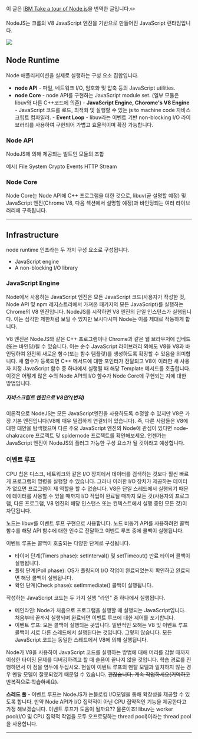 이 글은 [IBM Take a tour of Node.js](https://developer.ibm.com/learningpaths/get-started-nodejs/explore-nodejs-architecture/)을 번역한 글입니다.✏️

NodeJS는 크롬의 V8 JavaScript 엔진을 기반으로 만들어진 JavaScript 런타임입니다.

<img src="../cluster/nodeJS_architecture.png"/>

## Node Runtime

Node 애플리케이션을 실제로 실행하는 구성 요소 집합입니다.

-   **node API** - 파일, 네트워크 I/O, 암호화 및 압축 등의 JavaScript utilities.
-   **node Core** - node API를 구현하는 JavaScript module set.
    (일부 모듈은 libuv와 다른 C++코드에 의존) - **JavaScript Engine, Chorome's V8 Engine** - JavaScript 코드를 로드, 최적화 및 실행할 수 있는 js to machine code 자바스크립트 컴파일러. - **Event Loop** - libuv라는 이벤트 기반 non-blocking I/O 라이브러리를 사용하여 구현되어 가볍고 효율적이며 확장 가능합니다.

### Node API

NodeJS에 의해 제공되는 빌트인 모듈의 조합

예시)
File System
Crypto
Events
HTTP
Stream

### Node Core

Node Core는 Node API에 C++ 프로그램을 더한 것으로, libuv(곧 설명할 예정) 및 JavaScript 엔진(Chrome V8, 다음 섹션에서 설명할 예정)과 바인딩되는 여러 라이브러리에 구축됩니다.

---

## Infrastructure

node runtime 인프라는 두 가지 구성 요소로 구성됩니다.

-   JavaScript engine
-   A non-blocking I/O library

### JavaScript Engine

Node에서 사용하는 JavaScript 엔진은 모든 JavaScript 코드(사용자가 작성한 것, Node API 및 npm 레지스트리에서 가져온 패키지의 모든 JavaScript)를 실행하는 Chrome의 V8 엔진입니다. NodeJS를 시작하면 V8 엔진의 단일 인스턴스가 실행됩니다. 이는 심각한 제한처럼 보일 수 있지만 보시다시피 Node는 이를 제대로 작동하게 합니다.

V8 엔진은 NodeJS와 같은 C++ 프로그램이나 Chrome과 같은 웹 브라우저에 임베드(또는 바인딩)될 수 있습니다. 이는 순수 JavaScript 라이브러리 외에도 V8을 V8과 바인딩하여 완전히 새로운 함수(또는 함수 템플릿)를 생성하도록 확장할 수 있음을 의미합니다. 새 함수가 등록되면 C++ 메서드에 대한 포인터가 전달되고 V8이 이러한 새 사용자 지정 JavaScript 함수 중 하나에서 실행될 때 해당 Template 메서드를 호출합니다. 이것은 어떻게 많은 수의 Node API의 I/O 함수가 Node Core에 구현되는 지에 대한 방법입니다.

##### 자바스크립트 엔진으로 V8만?(번외)

이론적으로 NodeJS는 모든 JavaScript엔진을 사용하도록 수정할 수 있지만 V8은 가장 기본 엔진입니다(V8에 매우 밀접하게 연결되어 있습니다). 즉, 다른 사람들은 V8에 대한 대안을 탐색했으며 다른 주요 JavaScript 엔진의 Node에 관심이 있다면 node-chakracore 프로젝트 및 spidernode 프로젝트를 확인해보세요. 언젠가는 JavaScript 엔진이 NodeJS의 플러그 가능한 구성 요소가 될 것이라고 예상합니다.

### 이벤트 루프

CPU 칩은 디스크, 네트워크와 같은 I/O 장치에서 데이터를 검색하는 것보다 훨씬 빠르게 프로그램의 명령을 실행할 수 있습니다. 그러나 이러한 I/O 장치가 제공하는 데이터가 없으면 프로그램이 제 역할을 할 수 없습니다. V8은 단일 스레드에서 실행되기 때문에 데이터를 사용할 수 있을 때까지 I/O 작업이 완료될 때까지 모든 것(사용자의 프로그램, 다른 프로그램, V8 엔진의 해당 인스턴스 또는 컨텍스트에서 실행 중인 모든 것)이 차단됩니다.

노드는 libuv를 이벤트 루프 구현으로 사용합니다. 노드 비동기 API를 사용하려면 콜백 함수를 해당 API 함수에 대한 인수로 전달하고 이벤트 루프 중에 콜백이 실행됩니다.

이벤트 루프는 콜백이 호출되는 다양한 단계로 구성됩니다.

-   타이머 단계(Timers phase): setInterval() 및 setTimeout() 만료 타이머 콜백이 실행됩니다.
-   폴링 단계(Poll phase): OS가 폴링되어 I/O 작업이 완료되었는지 확인하고 완료되면 해당 콜백이 실행됩니다.
-   확인 단계(Check phase): setImmediate() 콜백이 실행됩니다.

작성하는 JavaScript 코드는 두 가지 실행 "라인" 중 하나에서 실행됩니다.

-   메인라인: Node가 처음으로 프로그램을 실행할 때 실행되는 JavaScript입니다. 처음부터 끝까지 실행되며 완료되면 이벤트 루프에 대한 제어를 포기합니다.
-   이벤트 루프: 모든 콜백이 실행되는 곳입니다.
    일반적인 오해는 V8 및 이벤트 루프 콜백이 서로 다른 스레드에서 실행된다는 것입니다. 그렇지 않습니다. 모든 JavaScript 코드는 동일한 스레드에서 V8에 의해 실행됩니다.

Node가 V8을 사용하여 JavaScript 코드를 실행하는 방법에 대해 머리를 감쌀 때까지 이상한 타이밍 문제를 디버깅하려고 할 때 슬픔이 끝나지 않을 것입니다. 학습 경로를 진행하면서 이 점을 염두에 두십시오. 현실이 이벤트 루프의 멘탈 모델과 일치하지 않는 경우 멘탈 모델이 잘못되었기 때문일 수 있습니다. ~~괜찮습니다. 계속 작업하세요(기억하고 반복적으로 학습하세요).~~

**스레드 풀** - 이벤트 루프는 NodeJS가 논블로킹 I/O모델을 통해 확장성을 제공할 수 있도록 합니다. 만약 Node API가 I/O 집약적이 아닌 CPU 집약적인 기능을 제공한다고 가정 해보겠습니다. 이벤트 루프가 도움이 될까요?? 물론이죠! libuv는 worker pool(I/O 및 CPU 집약적 작업을 모두 오프로딩하는 thread pool)이라는 thread pool을 사용합니다.

---
